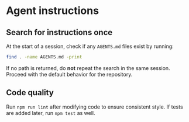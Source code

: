 # Agent instructions

## Search for instructions once

At the start of a session, check if any `AGENTS.md` files exist by running:

```bash
find . -name AGENTS.md -print
```

If no path is returned, do **not** repeat the search in the same session. Proceed with the default behavior for the repository.

## Code quality

Run `npm run lint` after modifying code to ensure consistent style. If tests are added later, run `npm test` as well.
